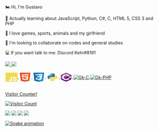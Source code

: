 
🏍 Hi, I'm Gustavo

🚀 Actually learning about JavaScript, Python, C#, C, HTML 5, CSS 3 and PHP 

👤 I love games, sports, animals and my girlfriend

🐉 I'm looking to collaborate on codes and general studies

💻 If you want talk to me: Discord Kehr#8191

<div align="left">
  <a href="https://github.com/GustavoKehr">
  <img height="149em" src="https://github-readme-stats.vercel.app/api?username=GustavoKehr&show_icons=true&theme=tokyonight&include_all_commits=true&count_private=true"/>
  <img height="149em" src="https://github-readme-stats.vercel.app/api/top-langs/?username=GustavoKehr&layout=compact&langs_count=7&theme=tokyonight"/>
</div>

<div align="left"><br>
    <img align="center" alt="Gk-Js" height="30" width="40"
        src="https://raw.githubusercontent.com/devicons/devicon/master/icons/javascript/javascript-plain.svg">
    <img align="center" alt="Gk-HTML" height="30" width="40"
        src="https://raw.githubusercontent.com/devicons/devicon/master/icons/html5/html5-original.svg">
    <img align="center" alt="Gk-CSS" height="30" width="40"
        src="https://raw.githubusercontent.com/devicons/devicon/master/icons/css3/css3-original.svg">
    <img align="center" alt="Gk-Python" height="30" width="40"
        src="https://raw.githubusercontent.com/devicons/devicon/master/icons/python/python-original.svg">
    <img align="center" alt="Gk-Csharp" height="30" width="40"
        src="https://raw.githubusercontent.com/devicons/devicon/master/icons/csharp/csharp-original.svg">
    <img align="center" alt="Gk-C" height="30" width="40" 
         src="https://cdn.jsdelivr.net/gh/devicons/devicon/icons/c/c-original.svg" />
    <img align="center" alt="Gk-PHP" height="30" width="40"
         src="https://cdn.jsdelivr.net/gh/devicons/devicon/icons/php/php-original.svg">
<br></div>
<br>
 
  <p>Visitor Counter!</p>
  
![Visitor Count](https://profile-counter.glitch.me/alexiamelhado18/count.svg)
 </div>


<div> 
  <a href="https://instagram.com/gustavokehr_" target="_blank"><img src="https://img.shields.io/badge/-Instagram-%23E4405F?style=for-the-badge&logo=instagram&logoColor=white" target="_blank"></a>
  <a href = "mailto:guckehr008@gmail.com"><img src="https://img.shields.io/badge/-Gmail-%23333?style=for-the-badge&logo=gmail&logoColor=white" target="_blank"></a>
  <a href="https://www.linkedin.com/in/gustavo-kehr-6a3356248/" target="_blank"><img src="https://img.shields.io/badge/-LinkedIn-%230077B5?style=for-the-badge&logo=linkedin&logoColor=white" target="_blank"></a>
<a href="https://steamcommunity.com/id/thugkehr/"><img src="https://img.shields.io/badge/Steam-000000?style=for-the-badge&logo=steam&logoColor=white"
  
 

  </div>

![Snake animation](https://github.com/GustavoKehr/GustavoKehr/blob/output/github-contribution-grid-snake.svg)
